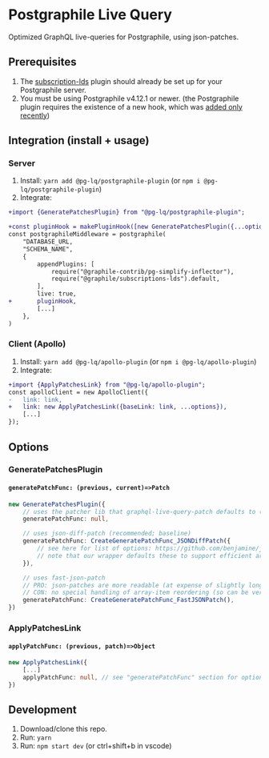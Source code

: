 # Postgraphile Live Query

Optimized GraphQL live-queries for Postgraphile, using json-patches.

## Prerequisites

1) The [subscription-lds](https://github.com/graphile/graphile-engine/tree/v4/packages/subscriptions-lds#installation) plugin should already be set up for your Postgraphile server.
2) You must be using Postgraphile v4.12.1 or newer. (the Postgraphile plugin requires the existence of a new hook, which was [added only recently](https://github.com/graphile/postgraphile/pull/1483))

## Integration (install + usage)

### Server

1) Install: `yarn add @pg-lq/postgraphile-plugin` (or `npm i @pg-lq/postgraphile-plugin`)
2) Integrate:
```diff
+import {GeneratePatchesPlugin} from "@pg-lq/postgraphile-plugin";

+const pluginHook = makePluginHook([new GeneratePatchesPlugin({...options})]);
const postgraphileMiddleware = postgraphile(
	"DATABASE_URL,
	"SCHEMA_NAME",
	{
		appendPlugins: [
			require("@graphile-contrib/pg-simplify-inflector"),
			require("@graphile/subscriptions-lds").default,
		],
		live: true,
+		pluginHook,
		[...]
	},
)
```

### Client (Apollo)

1) Install: `yarn add @pg-lq/apollo-plugin` (or `npm i @pg-lq/apollo-plugin`)
2) Integrate:
```diff
+import {ApplyPatchesLink} from "@pg-lq/apollo-plugin";
const apolloClient = new ApolloClient({
-	link: link,
+	link: new ApplyPatchesLink({baseLink: link, ...options}),
	[...]
});
```

## Options

### GeneratePatchesPlugin

#### `generatePatchFunc: (previous, current)=>Patch`

```ts
new GeneratePatchesPlugin({
	// uses the patcher lib that graphql-live-query-patch defaults to (currently fast-json-patch)
	generatePatchFunc: null,

	// uses json-diff-patch (recommended; baseline)
	generatePatchFunc: CreateGeneratePatchFunc_JSONDiffPatch({
		// see here for list of options: https://github.com/benjamine/jsondiffpatch#options
		// note that our wrapper defaults these to support efficient array-item reordering
	}),

	// uses fast-json-patch
	// PRO: json-patches are more readable (at expense of slightly longer length)
	// CON: no special handling of array-item reordering (so can be very inefficient for that)
	generatePatchFunc: CreateGeneratePatchFunc_FastJSONPatch(),
})
```

### ApplyPatchesLink

#### `applyPatchFunc: (previous, patch)=>Object`

```ts
new ApplyPatchesLink({
	[...]
	applyPatchFunc: null, // see "generatePatchFunc" section for options, and their tradeoffs
})
```

## Development

1) Download/clone this repo.
2) Run: `yarn`
3) Run: `npm start dev` (or ctrl+shift+b in vscode)